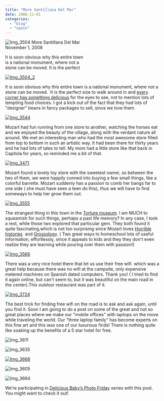 ```yaml
---
title: "More Santillana Del Mar"
date: 2008-11-01
categories: 
  - "blog"
  - "spain"
---
```


 ![Img_3504](https://pub-ac94b3f306b24c0dba4238943c97f2e1.r2.dev/photos/uncategorized/2008/10/17/img_3504.jpg) More Santillana Del Mar  
November 1, 2008

It is soon obvious why this entire town  
is a national monument, where not a  
stone can be moved. It is the perfect

<!--more-->

[![Img_3504_2](https://pub-ac94b3f306b24c0dba4238943c97f2e1.r2.dev/2008/10/17/img_3504_2.jpg "Img_3504_2")](https://pub-ac94b3f306b24c0dba4238943c97f2e1.r2.dev/photos/uncategorized/2008/10/17/img_3504_2.jpg)

It is soon obvious why this entire town is a national monument, where not a stone can be moved.  It is the perfect size to walk around in and [every corner has something delicious](http://getaway.ninemsn.com.au/article.aspx?id=255831) for the eyes to see, not to mention lots of tempting food choices. I got a kick out of the fact that they had lots of "designer" beans in fancy packages to sell, since we love them.

[![Img_3544](https://pub-ac94b3f306b24c0dba4238943c97f2e1.r2.dev/2008/10/17/img_3544.jpg "Img_3544")](https://pub-ac94b3f306b24c0dba4238943c97f2e1.r2.dev/photos/uncategorized/2008/10/17/img_3544.jpg)

Mozart had fun running from one store to another, watching the horses eat and we enjoyed the beauty of the village, along with the verdant nature all around. We met an interesting man who had the most awesome store filled from top to bottom in such an artistic way. It had been there for thirty years and he had lots of tales to tell. My mom had a little store like that back in Capitola for years, so reminded me a bit of that.

[![Img_3471](https://pub-ac94b3f306b24c0dba4238943c97f2e1.r2.dev/2008/10/17/img_3471.jpg "Img_3471")](https://pub-ac94b3f306b24c0dba4238943c97f2e1.r2.dev/photos/uncategorized/2008/10/17/img_3471.jpg)

Mozart found a lovely toy store with the sweetest owner, so between the two of them, we were happily conned into buying a few small things, like a colorful barrette. Mozart suddenly has a passion to comb her bangs far to one side ( she must have seen a teen do this), thus we will have to find someways to help her grow them out.

[![Img_3555](https://pub-ac94b3f306b24c0dba4238943c97f2e1.r2.dev/2008/10/17/img_3555.jpg "Img_3555")](https://pub-ac94b3f306b24c0dba4238943c97f2e1.r2.dev/photos/uncategorized/2008/10/17/img_3555.jpg)

The strangest thing in this town in the [Torture museum](http://www.travelintelligence.com/travel-writing/1001302/Europe/Spain/Cantabria/Santillana-del-Mar/Santillana-del-Mar.html). I am MUCH to squeamish for such things, perhaps a past life memory? In any case, I took a rest, while those two explored that particular gem. They both found it quite fascinating,which is not too surprising since Mozart loves [Horrible histories](http://www.amazon.com/Ruthless-Romans-Horrible-Histories-Terry/dp/0439982375/ref=pd_sim_b_1/103-4053197-3804664)  and [Grossology](http://www.amazon.com/Grossology-Sylvia-Branzei/dp/0843149140/ref=sr_1_1?ie=UTF8&s=books&qid=1224235438&sr=1-1). ( Two great ways to homeschool lots of useful information, effortlessly, since it appeals to kids and they they don't even realize they are learning while pouring over them with passion!)

[![Img_3566](https://pub-ac94b3f306b24c0dba4238943c97f2e1.r2.dev/2008/10/17/img_3566.jpg "Img_3566")](https://pub-ac94b3f306b24c0dba4238943c97f2e1.r2.dev/photos/uncategorized/2008/10/17/img_3566.jpg)

There was a very nice hotel there that let us use their free wifi  which was a great help because there was no wifi at the campsite, only expensive metered machines on Spanish dated computers. Thank you! ( I tried to find it again online, but can't seem to, but it was beautiful on the main road in the center).This outdoor restaurant was part of it.

[![Img_3724](https://pub-ac94b3f306b24c0dba4238943c97f2e1.r2.dev/2008/10/17/img_3724.jpg "Img_3724")](https://pub-ac94b3f306b24c0dba4238943c97f2e1.r2.dev/photos/uncategorized/2008/10/17/img_3724.jpg)

The best trick for finding free wifi on the road is to ask and ask again, until you find it. Soon I am going to do a post on some of the great and not so great places where we make our "mobile offices" with laptops on the move while traveling the world. Our "three laptop family" has become experts on this fine art and this was one of our luxurious finds! There is nothing quite like soaking up the benefits of a 5 star hotel for free.

![Img_3611](https://pub-ac94b3f306b24c0dba4238943c97f2e1.r2.dev/photos/uncategorized/2008/10/17/img_3611.jpg)

![Img_3635](https://pub-ac94b3f306b24c0dba4238943c97f2e1.r2.dev/photos/uncategorized/2008/10/17/img_3635.jpg)

[![Img_3668](https://pub-ac94b3f306b24c0dba4238943c97f2e1.r2.dev/2008/10/17/img_3668.jpg "Img_3668")](https://pub-ac94b3f306b24c0dba4238943c97f2e1.r2.dev/photos/uncategorized/2008/10/17/img_3668.jpg)

![Img_3605](https://pub-ac94b3f306b24c0dba4238943c97f2e1.r2.dev/photos/uncategorized/2008/10/17/img_3605.jpg)

![Img_3664](https://pub-ac94b3f306b24c0dba4238943c97f2e1.r2.dev/photos/uncategorized/2008/10/17/img_3664.jpg)

  
  
  
  

We’re participating in [Delicious Baby’s Photo Friday](http://www.deliciousbaby.com/journal/2008/oct/16/photo-friday-house-boats-phnom-penh-cambodia/) series with this post.  You might want to check it out!
